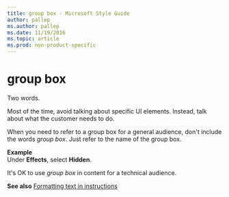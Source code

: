 ```yaml
---
title: group box - Microsoft Style Guide
author: pallep
ms.author: pallep
ms.date: 11/19/2016
ms.topic: article
ms.prod: non-product-specific
---
```


# group box

Two words.

Most of the time, avoid talking about specific UI elements. Instead, talk about what the customer needs to do. 

When you need to refer to a group box for a general audience, don't include the words *group box*. Just refer to the name of the group box. 

**Example**  
Under **Effects**, select **Hidden**.

It's OK to use *group box* in content for a technical audience.

**See also** [Formatting text in instructions](/style-guide/procedures-instructions/formatting-text-in-instructions)
